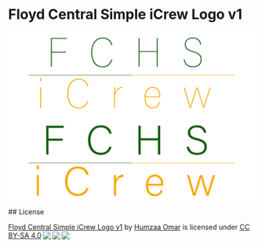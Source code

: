 # Floyd Central Simple iCrew Logo v1
<kbd>
<img src="https://github.com/hfomar-nafcs/fchs-simple-logo/raw/main/512h/Artboard%201.png"></img>
</kbd>
<br>
<kbd>
<img src="https://github.com/hfomar-nafcs/fchs-simple-logo/raw/main/Thick%20Font/512h/Artboard%201.png"></img>
</kbd>
## License
<p xmlns:dct="http://purl.org/dc/terms/" xmlns:cc="http://creativecommons.org/ns#" class="license-text"><a rel="cc:attributionURL" property="dct:title" href="https://github.com/hfomar-nafcs/fchs-simple-logo">Floyd Central Simple iCrew Logo v1</a> by <a rel="cc:attributionURL dct:creator" property="cc:attributionName" href="https://github.com/hfomar-nafcs">Humzaa Omar</a> is licensed under <a rel="license" href="https://creativecommons.org/licenses/by-sa/4.0">CC BY-SA 4.0<img style="height:22px!important;margin-left:3px;vertical-align:text-bottom;" src="https://mirrors.creativecommons.org/presskit/icons/cc.svg?ref=chooser-v1" /><img style="height:22px!important;margin-left:3px;vertical-align:text-bottom;" src="https://mirrors.creativecommons.org/presskit/icons/by.svg?ref=chooser-v1" /><img style="height:22px!important;margin-left:3px;vertical-align:text-bottom;" src="https://mirrors.creativecommons.org/presskit/icons/sa.svg?ref=chooser-v1" /></a></p>
